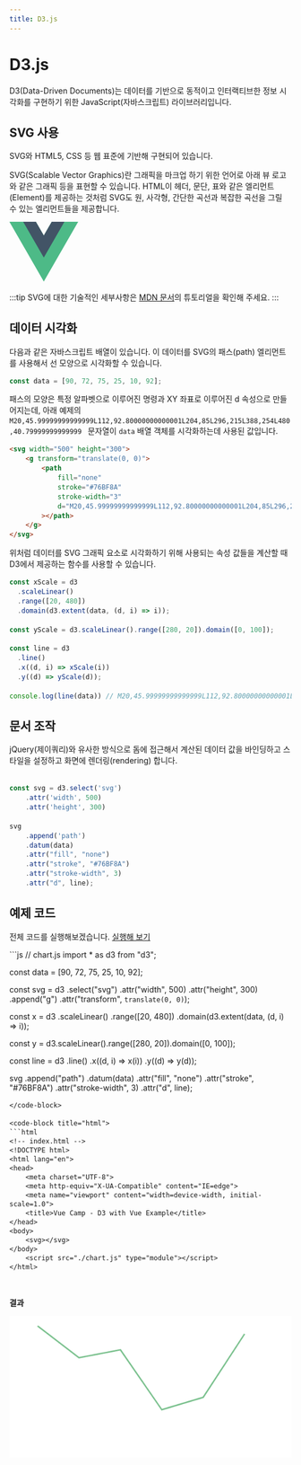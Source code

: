 ```yaml
---
title: D3.js
---
```


# D3.js

D3(Data-Driven Documents)는 데이터를 기반으로 동적이고 인터랙티브한 정보 시각화를 구현하기 위한 JavaScript(자바스크립트) 라이브러리입니다. 

## SVG 사용
SVG와 HTML5, CSS 등 웹 표준에 기반해 구현되어 있습니다.

SVG(Scalable Vector Graphics)란 그래픽을 마크업 하기 위한 언어로 아래 뷰 로고와 같은 그래픽 등을 표현할 수 있습니다. HTML이 헤더, 문단, 표와 같은 엘리먼트(Element)를 제공하는 것처럼 SVG도 원, 사각형, 간단한 곡선과 복잡한 곡선을 그릴 수 있는 엘리먼트들을 제공합니다.

<svg width="122.88" height="106.42" viewBox="0 0 122.88 106.42" style="enable-background:new 0 0 122.88 106.42">
    <g>
        <polygon class="st0" fill="#4DBA87" points="75.63,0 61.44,24.58 47.25,0 0,0 61.44,106.42 122.88,0 75.63,0"/>
        <polygon class="st1" fill="#425466" points="75.63,0 61.44,24.58 47.25,0 24.58,0 61.44,63.85 98.3,0 75.63,0"/>
    </g>
</svg>

:::tip
SVG에 대한 기술적인 세부사항은 [MDN 문서](https://developer.mozilla.org/ko/docs/Web/SVG/Tutorial)의 튜토리얼을 확인해 주세요.
:::

## 데이터 시각화

다음과 같은 자바스크립트 배열이 있습니다. 이 데이터를 SVG의 패스(path) 엘리먼트를 사용해서 선 모양으로 시각화할 수 있습니다.

```js
const data = [90, 72, 75, 25, 10, 92];
```

패스의 모양은 특정 알파벳으로 이루어진 명령과 XY 좌표로 이루어진 d 속성으로 만들어지는데, 아래 예제의 `M20,45.99999999999999L112,92.80000000000001L204,85L296,215L388,254L480,40.79999999999999 ` 문자열이 `data` 배열 객체를 시각화하는데 사용된 값입니다.

```html
<svg width="500" height="300">
    <g transform="translate(0, 0)">
        <path
            fill="none"
            stroke="#76BF8A"
            stroke-width="3"
            d="M20,45.99999999999999L112,92.80000000000001L204,85L296,215L388,254L480,40.79999999999999"
        ></path>
    </g>
</svg>
```

위처럼 데이터를 SVG 그래픽 요소로 시각화하기 위해 사용되는 속성 값들을 계산할 때 D3에서 제공하는 함수를 사용할 수 있습니다.

```js
const xScale = d3
  .scaleLinear()
  .range([20, 480])
  .domain(d3.extent(data, (d, i) => i));

const yScale = d3.scaleLinear().range([280, 20]).domain([0, 100]);

const line = d3
  .line()
  .x((d, i) => xScale(i))
  .y((d) => yScale(d));

console.log(line(data)) // M20,45.99999999999999L112,92.80000000000001L204,85L296,215L388,254L480,40.79999999999999 

```


## 문서 조작
jQuery(제이쿼리)와 유사한 방식으로 돔에 접근해서 계산된 데이터 값을 바인딩하고 스타일을 설정하고 화면에 렌더링(rendering) 합니다.

```js

const svg = d3.select('svg')
    .attr('width', 500)
    .attr('height', 300)

svg
    .append('path')
    .datum(data)
    .attr("fill", "none")
    .attr("stroke", "#76BF8A")
    .attr("stroke-width", 3)
    .attr("d", line);

```

## 예제 코드
전체 코드를 실행해보겠습니다. [실행해 보기](https://codesandbox.io/s/vuecamp-d3withvue-example-d3-only-wpybk)

<code-group>

<code-block title="javaScript">
```js
// chart.js
import * as d3 from "d3";

const data = [90, 72, 75, 25, 10, 92];

const svg = d3
  .select("svg")
  .attr("width", 500)
  .attr("height", 300)
  .append("g")
  .attr("transform", `translate(0, 0)`);

const x = d3
  .scaleLinear()
  .range([20, 480])
  .domain(d3.extent(data, (d, i) => i));

const y = d3.scaleLinear().range([280, 20]).domain([0, 100]);

const line = d3
  .line()
  .x((d, i) => x(i))
  .y((d) => y(d));

svg
  .append("path")
  .datum(data)
  .attr("fill", "none")
  .attr("stroke", "#76BF8A")
  .attr("stroke-width", 3)
  .attr("d", line);


```
</code-block>

<code-block title="html">
```html
<!-- index.html -->
<!DOCTYPE html>
<html lang="en">
<head>
    <meta charset="UTF-8">
    <meta http-equiv="X-UA-Compatible" content="IE=edge">
    <meta name="viewport" content="width=device-width, initial-scale=1.0">
    <title>Vue Camp - D3 with Vue Example</title>
</head>
<body>
    <svg></svg>
</body>
    <script src="./chart.js" type="module"></script>
</html>



```
</code-block>

</code-group>

**결과**

![](./images/d3-line-path.png)

 